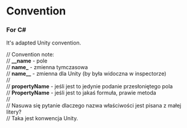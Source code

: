 # Convention
### For C#
  It's adapted Unity convention.
  
// Convention note:  
// **\_\_name** - pole  
// **name\_** - zmienna tymczasowa  
// **name\_\_** - zmienna dla Unity (by była widoczna w inspectorze)  
//  
// **propertyName** - jeśli jest to jedynie podanie przesłoniętego pola  
// **PropertyName** - jeśli jest to jakaś formuła, prawie metoda  
//  
// Nasuwa się pytanie dlaczego nazwa właściwości jest pisana z małej litery?  
// Taka jest konwencja Unity.  
